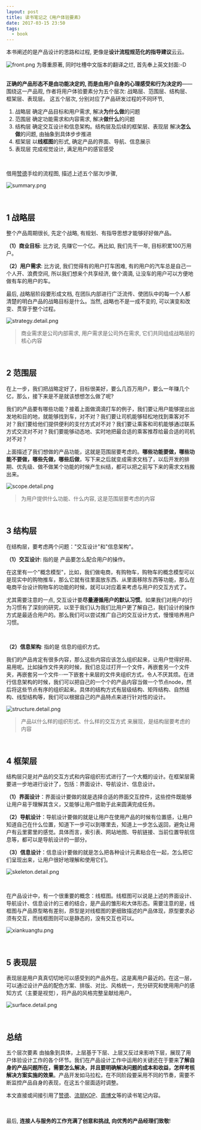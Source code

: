 ```yaml
---
layout: post
title: 读书笔记之《用户体验要素》
date: 2017-03-15 23:50
tags:
  - book
---
```


本书阐述的是产品设计的思路和过程, 更像是**设计流程规范化的指导建议**云云。

![front.png](https://raw.githubusercontent.com/nieannote/nieannote.github.io/master/images/20170315/front.png)
为尊重原著, 同时吐槽中文版本的翻译之烂, 首先奉上英文封面:-D<br/><br/>


**正确的产品形态不是由功能决定的, 而是由用户自身的心理感受和行为决定的**——围绕这一产品观, 作者将用户体验要素分为五个层次: 战略层、范围层、结构层、框架层、表现层。 这五个层次, 分别对应了产品研发过程的不同环节,

1. 战略层 确定产品目标和用户需求, 解决**为什么做**的问题
2. 范围层 确定功能需求和内容需求, 解决**做什么**的问题
3. 结构层 确定交互设计和信息架构。结构层及后续的框架层、表现层 解决**怎么做**的问题, 由抽象到具体步步推进
4. 框架层 以**线框图**的形式, 确定产品的界面、导航、信息展示
5. 表现层 完成视觉设计, 满足用户的感官感受

<br/>

借用[赞德](http://www.jianshu.com/p/47e86214bbd6)手绘的流程图, 描述上述五个层次/步骤,

![summary.png](https://raw.githubusercontent.com/nieannote/nieannote.github.io/master/images/20170315/summary.png)

<br/>


## 1 战略层
整个产品周期很长, 先定个战略, 有规划、有指导思想才能够好好做产品。

**（1）商业目标**: 比方说, 先赚它一个亿。再比如, 我们先干一年, 目标积累100万用户。

**（2）用户需求**: 比方说, 我们觉得有的用户打车困难, 有的用户的汽车总是自己一个人开、浪费空间, 所以我们想来个共享经济, 做个滴滴, 让没车的用户可以方便地做有车的用户的车。

最后, 战略层阶段要形成文档, 在团队内部进行广泛流传、使团队中的每一个人都清楚的明白产品的战略目标是什么。当然, 战略也不是一成不变的, 可以演变和改变、贯穿于整个过程。

![strategy.detail.png](https://raw.githubusercontent.com/nieannote/nieannote.github.io/master/images/20170315/strategy.detail.png)

> 商业需求是公司内部需求, 用户需求是公司外在需求, 它们共同组成战略层的核心内容


<br/>

## 2 范围层
在上一步，我们把战略定好了，目标很美好，要么几百万用户，要么一年赚几个亿，那么，接下来是不是就该想想怎么做了呢?

我们的产品要有哪些功能？接着上面做滴滴打车的例子，我们要让用户能够提出出发地和目的地，就能够找到车，对不对？我们要让司机能够轻松地找到乘客对不对？我们要给他们提供便利的支付方式对不对？我们要让乘客和司机能够通过联系方式交流对不对？我们要能够动态地、实时地把最合适的乘客推荐给最合适的司机对不对？

上面描述了我们想做的产品功能，这就是范围层要考虑的。**哪些功能要做，哪些功能不要做，哪些先做，哪些后做**，写下来之后就变成需求文档了，以后开发的排期、优先级、做不做某个功能的时候产生纠结，都可以把之前写下来的需求文档搬出来。

![scope.detail.png](https://raw.githubusercontent.com/nieannote/nieannote.github.io/master/images/20170315/scope.detail.png)

> 为用户提供什么功能、什么内容, 这是范围层要考虑的内容


<br/>

## 3 结构层
在结构层，要考虑两个问题："交互设计"和"信息架构"。

**（1）交互设计**: 指的是 产品要怎么配合用户的操作。

在这里有一个"概念模型"，比如，我们做电商，有购物车，购物车的概念模型可以是现实中的购物推车，那么它就有往里面放东西、从里面移除东西等功能，那么在电商平台设计购物车的功能的时候，就可以对应着来考虑与用户的交互方式了。

尤其需要注意的一点, 交互设计要**尽量遵循用户的默认习惯**。如果我们对用户的行为习惯有了深刻的研究，以至于我们认为我们比用户更了解自己，我们设计的操作方式是最适合用户的。那么我们可以尝试推广自己的交互设计方式，慢慢培养用户习惯。

<br/>

**（2）信息架构**: 指的是 信息的组织方式。

我们的产品肯定有很多内容，那么这些内容应该怎么组织起来，让用户觉得好用、易用呢。比如操作文件夹的时候，我们总见过打开一个文件，再嵌套另一个文件夹，再嵌套另一个文件···一下嵌套十来层的文件夹组织方式，令人不厌其烦。在进行信息架构的时候，我们可以把自己的一个个的产品内容当做一个节点node，然后将这些节点有序的组织起来。具体的结构方式有层级结构、矩阵结构、自然结构、线型结构等，我们可以根据自己的产品特点来进行针对性的设计。

![structure.detail.png](https://raw.githubusercontent.com/nieannote/nieannote.github.io/master/images/20170315/structure.detail.png)

> 产品以什么样的组织形式、什么样的交互方式 来展现，是结构层要考虑的内容


<br/>

## 4 框架层
结构层只是对产品的交互方式和内容组织形式进行了一个大概的设计。在框架层需要进一步地进行设计了，包括：界面设计、导航设计、信息设计。

**（1）界面设计**：界面设计要做的就是选择合适的界面交互控件，这些控件既能够让用户易于理解其含义，又能够让用户借助于此来圆满完成任务。

**（2）导航设计**：导航设计要做的就是让用户在使用产品的时候有位置感，让用户知道自己在什么位置，知道下一步可以到哪里去，知道上一步怎么返回，避免让用户有云里雾里的感觉。具体而言，索引表、网站地图、导航链接、当前位置导航信息等，都可以是导航设计的一部分。

**（3）信息设计**：信息设计要做的就是怎么把各种设计元素粘合在一起，怎么把它们呈现出来，让用户很好地理解和使用它们。

![skeleton.detail.png](https://raw.githubusercontent.com/nieannote/nieannote.github.io/master/images/20170315/skeleton.detail.png)

<br/>

在产品设计中，有一个很重要的概念：线框图。线框图可以说是上述的界面设计、导航设计、信息设计的三者的结合，是产品的雏形和大体形态。需要注意的是，线框图与产品原型略有差别，原型是对线框图的更细致描述的产品体现，原型要求必须有交互，而线框图则可以是静态的，没有交互也可以。

![xiankuangtu.png](https://raw.githubusercontent.com/nieannote/nieannote.github.io/master/images/20170315/xiankuangtu.png)


<br/>

## 5 表现层
表现层是用户真真切切地可以感受到的产品外在。这是离用户最近的。在这一层，可以通过设计产品的配色方案、排版、对比、风格统一，充分研究和使用用户的感知方式（主要是视觉），将产品的风格完整呈献给用户。

![surface.detail.png](https://raw.githubusercontent.com/nieannote/nieannote.github.io/master/images/20170315/surface.detail.png)


<br/>

## 总结
五个层次要素 由抽象到具体，上层基于下层、上层又反过来影响下层，展现了用户体验设计工作的各个环节。我们在产品设计工作中运用的关键还在于要来**了解自身的产品问题所在，需要怎么解决，并且要明确解决问题的成本和收益，怎样考核解决方案实施的效果**。产品开发如马拉松，在不同阶段要采用不同的节奏，需要不断监控产品自身的表现，在这五个层面适时调整。<br/>

本文直接或间接引用了[赞德](http://www.jianshu.com/p/47e86214bbd6)、[流朋KOP](http://www.jianshu.com/p/c406ac782f1a)、[周博文](http://www.jianshu.com/p/358aaf71345c)等的读书笔记内容。

<br/><br/>
最后, **连接人与服务的工作充满了创意和挑战, 向优秀的产品经理们致敬**!
